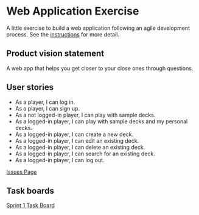 # Web Application Exercise

A little exercise to build a web application following an agile development process. See the [instructions](instructions.md) for more detail.

## Product vision statement

A web app that helps you get closer to your close ones through questions.

## User stories

* As a player, I can log in.
* As a player, I can sign up.
* As a not logged-in player, I can play with sample decks.
* As a logged-in player, I can play with sample decks and my personal decks.
* As a logged-in player, I can create a new deck.
* As a logged-in player, I can edit an existing deck.
* As a logged-in player, I can delete an existing deck.
* As a logged-in player, I can search for an existing deck.
* As a logged-in player, I can log out.

[Issues Page](https://github.com/software-students-spring2024/2-web-app-exercise-gas2/issues)

## Task boards

[Sprint 1 Task Board](https://github.com/orgs/software-students-spring2024/projects/4)
